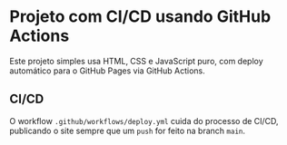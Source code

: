 # Projeto com CI/CD usando GitHub Actions

Este projeto simples usa HTML, CSS e JavaScript puro, com deploy automático para o GitHub Pages via GitHub Actions.

## CI/CD

O workflow `.github/workflows/deploy.yml` cuida do processo de CI/CD, publicando o site sempre que um `push` for feito na branch `main`.
